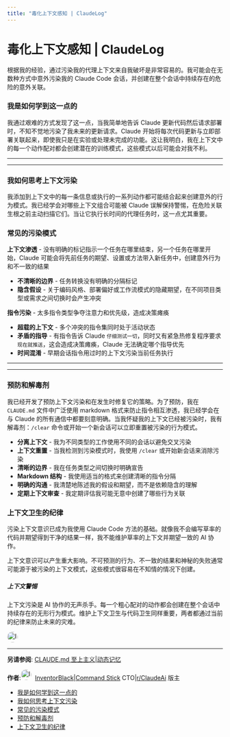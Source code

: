```yaml
---
title: "毒化上下文感知 | ClaudeLog"
---
```


# 毒化上下文感知 | ClaudeLog

根据我的经验，通过污染我的代理上下文来自我破坏是非常容易的。我可能会在无数种方式中意外污染我的 Claude Code 会话，并创建在整个会话中持续存在的危险的意外关联。

### 我是如何学到这一点的[​](#我是如何学到这一点的)

我通过艰难的方式发现了这一点，当我简单地告诉 Claude 更新代码然后请求部署时，不知不觉地污染了我未来的更新请求。Claude 开始将每次代码更新与立即部署关联起来，即使我只是在实验或处理未完成的功能。这让我明白，我在上下文中的每一个动作配对都会创建潜在的训练模式，这些模式以后可能会对我不利。

* * *

* * *

### 我如何思考上下文污染[​](#我如何思考上下文污染)

我添加到上下文中的每一条信息或执行的一系列动作都可能结合起来创建意外的行为模式。我已经学会对哪些上下文组合可能被 Claude 误解保持警惕，在危险关联生根之前主动扫描它们。当让它执行长时间的代理任务时，这一点尤其重要。

### 常见的污染模式[​](#常见的污染模式)

**上下文渗透** - 没有明确的标记指示一个任务在哪里结束，另一个任务在哪里开始，Claude 可能会将先前任务的期望、设置或方法带入新任务中，创建意外行为和不一致的结果

-   **不清晰的边界** - 任务转换没有明确的分隔标记
-   **隐含假设** - 关于编码风格、部署偏好或工作流模式的隐藏期望，在不同项目类型或需求之间切换时会产生冲突

**指令污染** - 太多指令类型争夺注意力和优先级，造成决策瘫痪

-   **超载的上下文** - 多个冲突的指令集同时处于活动状态
-   **矛盾的指导** - 有指令告诉 Claude `仔细测试一切`，同时又有紧急热修复程序要求`现在就推送`，这会造成决策瘫痪，Claude 无法确定哪个指导优先
-   **时间混淆** - 早期会话指令用过时的上下文污染当前任务执行

* * *

* * *

### 预防和解毒剂[​](#预防和解毒剂)

我已经开发了预防上下文污染和在发生时修复它的策略。为了预防，我在 `CLAUDE.md` 文件中广泛使用 markdown 格式来防止指令相互渗透，我已经学会在与 Claude 的所有通信中都要刻意明确。当我怀疑我的上下文已经被污染时，我有解毒剂：`/clear` 命令或开始一个新会话可以立即重置被污染的行为模式。

-   **分离上下文** - 我为不同类型的工作使用不同的会话以避免交叉污染
-   **上下文重置** - 当我检测到污染模式时，我使用 `/clear` 或开始新会话来消除污染
-   **清晰的边界** - 我在任务类型之间切换时明确宣告
-   **Markdown 结构** - 我使用适当的格式来创建清晰的指令分隔
-   **明确的沟通** - 我清楚地陈述我的假设和期望，而不是依赖隐含的理解
-   **定期上下文审查** - 我定期评估我可能无意中创建了哪些行为关联

### 上下文卫生的纪律[​](#上下文卫生的纪律)

污染上下文意识已成为我使用 Claude Code 方法的基础。就像我不会编写草率的代码并期望得到干净的结果一样，我不能维护草率的上下文并期望一致的 AI 协作。

上下文意识可以产生重大影响。不可预测的行为、不一致的结果和神秘的失败通常可能源于被污染的上下文模式，这些模式很容易在不知情的情况下创建。

##### 上下文警惕

上下文污染是 AI 协作的无声杀手。每一个粗心配对的动作都会创建在整个会话中持续存在的无形行为模式。维护上下文卫生与代码卫生同样重要，两者都通过当前的纪律来防止未来的灾难。

<img src="/img/supporters/supporters_inventorblack.png" alt="InventorBlack" style="max-width: 25px; height: 25px; border-radius: 50%; margin-right: 8px;" />

* * *

**另请参阅**: [CLAUDE.md 至上主义](/mechanics-claude-md-supremacy.html)|[动态记忆](/mechanics-dynamic-memory.html)

**作者**:[<img src="/img/supporters/supporters_inventorblack.png" alt="InventorBlack" style="max-width: 25px; height: 25px; border-radius: 50%; margin-right: 8px;" />InventorBlack](https://x.com/InventorBlack)|[Command Stick](https://commandstick.com) CTO|[r/ClaudeAi](https://reddit.com/r/ClaudeAI) 版主

-   [我是如何学到这一点的](#我是如何学到这一点的)
-   [我如何思考上下文污染](#我如何思考上下文污染)
-   [常见的污染模式](#常见的污染模式)
-   [预防和解毒剂](#预防和解毒剂)
-   [上下文卫生的纪律](#上下文卫生的纪律)